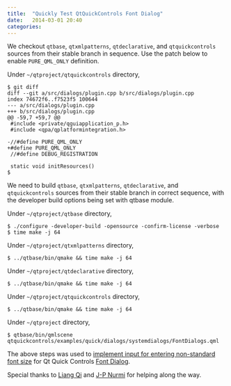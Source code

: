 ```yaml
---
title:  "Quickly Test QtQuickControls Font Dialog"
date:   2014-03-01 20:40
categories:
---
```


We checkout `qtbase`, `qtxmlpatterns`, `qtdeclarative`, and `qtquickcontrols` sources from their stable branch in sequence. Use the patch below to enable `PURE_QML_ONLY` definition.

Under `~/qtproject/qtquickcontrols` directory,

    $ git diff
    diff --git a/src/dialogs/plugin.cpp b/src/dialogs/plugin.cpp
    index 74672f6..f7523f5 100644
    --- a/src/dialogs/plugin.cpp
    +++ b/src/dialogs/plugin.cpp
    @@ -59,7 +59,7 @@
     #include <private/qguiapplication_p.h>
     #include <qpa/qplatformintegration.h>

    -//#define PURE_QML_ONLY
    +#define PURE_QML_ONLY
     //#define DEBUG_REGISTRATION

     static void initResources()
    $

We need to build  `qtbase`, `qtxmlpatterns`, `qtdeclarative`, and `qtquickcontrols` sources from their stable branch in correct sequence, with the developer build options being set with qtbase module.

Under `~/qtproject/qtbase` directory,

    $ ./configure -developer-build -opensource -confirm-license -verbose
    $ time make -j 64

Under `~/qtproject/qtxmlpatterns` directory,

    $ ../qtbase/bin/qmake && time make -j 64

Under `~/qtproject/qtdeclarative` directory,

    $ ../qtbase/bin/qmake && time make -j 64

Under `~/qtproject/qtquickcontrols` directory,

    $ ../qtbase/bin/qmake && time make -j 64

Under `~/qtproject` directory,

    $ qtbase/bin/qmlscene qtquickcontrols/examples/quick/dialogs/systemdialogs/FontDialogs.qml

The above steps was used to [implement input for entering non-standard font size](https://codereview.qt-project.org/82603) for Qt Quick Controls [Font Dialog](http://qt-project.org/doc/qt-5/qml-qtquick-dialogs-fontdialog.html).

Special thanks to [Liang Qi](https://github.com/liangqi) and [J-P Nurmi](https://github.com/jpnurmi) for helping along the way.
